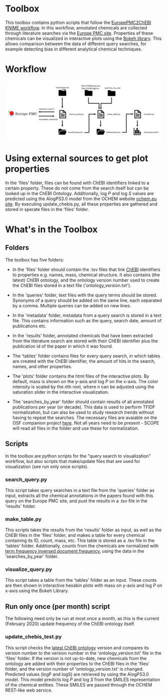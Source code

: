 # Toolbox
This toolbox contains python scripts that follow the [EuropePMC2ChEBI KNIME workflow](https://github.com/magnuspalmblad/EuropePMC2ChEBI). In this workflow, annotated chemicals are collected through literature searches via the [Europe PMC site](https://europepmc.org/). Properties of these chemicals can be visualized in interactive plots using the [Bokeh library](https://bokeh.pydata.org). This allows comparison between the data of different query searches, for example detecting bias in different analytical chemical techniques.

# Workflow
![Workflow scheme](workflow_scheme_new_adjusted.png)

# Using external sources to get plot properties
In the 'files' folder, files can be found with ChEBI identifiers linked to a certain property. These do not come from the search itself but can be looked up in the ChEBI Ontology. Additionally, log *P* and log *S* values are predicted using the AlogPS3.0 model from the OCHEM website [ochem.eu site](https://ochem.eu). By executing update_chebis.py, all these properties are gathered and stored in sperate files in the 'files' folder.


# What's in the Toolbox
 ## Folders
 The toolbox has five folders:

- In the 'files' folder should contain the .tsv files that link [ChEBI](https://www.ebi.ac.uk/chebi/) identifiers to properties e.g. names, mass, chemical structure. It also contains (the latest) ChEBI ontology, and the ontology version number used to create the ChEBI files stored in a text file ('ontology_version.txt').

- In the 'queries' folder, text files with the query terms should be stored. Synonyms of a query should be added on the same line, each separated by a comma. Multiple queries can be added on new lines.

- In the 'metadata' folder, metadata from a query search is stored in a text file. This contains information such as the query, search date, amount of publications etc.

- In the 'results' folder, annotated chemicals that have been extracted from the literature search are stored with their ChEBI identifier plus the publication id of the paper in which it was found.

- The 'tables' folder contains files for every query search, in which tables are created with the ChEBI identifier, the amount of hits in the search, names, and other properties.

- The 'plots' folder contains the html files of the interactive plots. By default, mass is shown on the y-axis and log *P* on the x-axis.
 The color intensity is scaled by the *n*th root, where *n* can be adjusted using the saturation slider in the interactive visualization.
 
 - The 'searches_by_year' folder should contain results of all annotated publications per year (or decade). This data is used to perform TFIDF normalization, but can also be used to study research trends without having to repeat the searches. The necessary files are avaiable on the OSF companion project [here](https://osf.io/pvwu2/). Not all years need to be present - SCOPE will read all files in the folder and use these for normalization.
 
## Scripts
In the toolbox are python scripts for the "query search to visualization" workflow, but also scripts that make/update files that are used for visualization (see run only once scripts).

### search_query.py
This script takes query searches in a text file from the 'queries' folder as input, extracts all the chemical annotations in the papers found with this query on the Europe PMC site, and pust the results in a .tsv file in the 'results' folder.

### make_table.py
This scripts takes the results from the 'results' folder as input, as well as the ChEBI files in the 'files' folder, and makes a table for every chemical containing its ID, count, mass, etc. This table is stored as a .tsv file in the 'tables' folder. Additionally, counts from the chemicals are normalized with [term frequency inversed document frequency](https://en.wikipedia.org/wiki/Tf%E2%80%93idf), using the data in the 'searches_by_year' folder.

### visualize_query.py
This script takes a table from the 'tables' folder as an input. These counts are then shown in interactive hexabin plots with mass on y-axis and log *P* on x-axis using the Bokeh Library.

## Run only once (per month) script
The following need only be run at most once a month, as this is the current (February 2020) update frequency of the ChEBI ontology itself.

### update_chebis_test.py
This script checks the [latest ChEBI ontology](ftp://ftp.ebi.ac.uk/pub/databases/chebi/ontology/) version and compares its version number to the version number in the 'ontology_version.txt' file in the 'files' folder.
If the version is not up-to-date, new chemicals from the ontology are added with their properties to the ChEBI files in the 'files' folder, and the version number of 'ontology_version.txt' is changed. Predicted values (logP and logS) are retrieved by using the AlogPS3.0 model. This model predicts log *P* and log *S* from the SMILES representation of the chemical entities. These SMILES are passed through the OCHEM REST-like web service.

